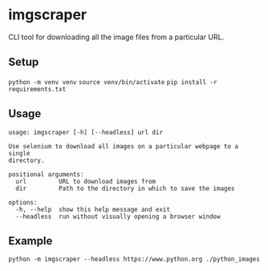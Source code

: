 # imgscraper

CLI tool for downloading all the image files from a particular URL.

## Setup

`python -m venv venv`
`source venv/bin/activate`
`pip install -r requirements.txt`

## Usage

```
usage: imgscraper [-h] [--headless] url dir

Use selenium to download all images on a particular webpage to a single
directory.

positional arguments:
  url         URL to download images from
  dir         Path to the directory in which to save the images

options:
  -h, --help  show this help message and exit
  --headless  run without visually opening a browser window
```

## Example

`python -m imgscraper --headless https://www.python.org ./python_images`
